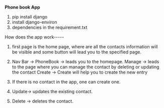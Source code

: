 ****Phone book App****

1. pip install django
2. install django-environ
3. dependencies in the requirement.txt

How does the app work-----

1. first page is the home page, where are all the contacts information will be visible and
   some button will lead you to the specified page.

2. Nav Bar -> PhoneBook -> leads you to the homepage.
Manage -> leads to the page where you can manage the contact by deleting or updating the contact
Create -> Create will help you to create the new entry

3. If there is no contact in the app, one can create one.

4. Update-> updates the existing contact.

5. Delete -> deletes the contact.

